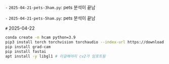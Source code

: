 `-` `2025-04-21-pets-3ham.py`: pets 분석이 끝남 

`-` `2025-04-21-pets-5ham.py`: pets 분석이 끝남 

`#` 2025-04-22

```bash
conda create -n hcam python=3.9
pip3 install torch torchvision torchaudio --index-url https://download.pytorch.org/whl/cu126
pip install grad-cam
pip install fastai
apt install -y libgl1 # 이걸해야지 cv2가 임포트됨
```
